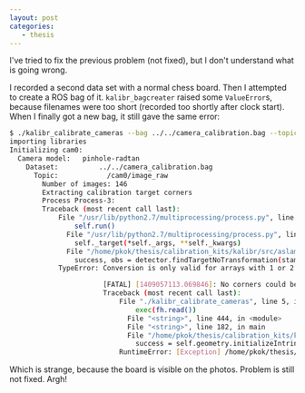 ```yaml
---
layout: post
categories:
   - thesis
---
```

I've tried to fix the previous problem (not fixed), but I don't understand what is going wrong.

I recorded a second data set with a normal chess board.  Then I attempted to create a ROS bag of it.  `kalibr_bagcreater` raised some `ValueError`s, because filenames were too short (recorded too shortly after clock start).  When I finally got a new bag, it still gave the same error:

```bash
$ ./kalibr_calibrate_cameras --bag ../../camera_calibration.bag --topics /cam0/image_raw /cam1/image_raw --models pinhole-radtan pinhole-radtan --target ../../config/calibration_target/checkerboard.yaml 
importing libraries
Initializing cam0:
  Camera model:   pinhole-radtan
    Dataset:          ../../camera_calibration.bag
      Topic:            /cam0/image_raw
        Number of images: 146
        Extracting calibration target corners
        Process Process-3:
        Traceback (most recent call last):
            File "/usr/lib/python2.7/multiprocessing/process.py", line 258, in _bootstrap
                self.run()
              File "/usr/lib/python2.7/multiprocessing/process.py", line 114, in run
                self._target(*self._args, **self._kwargs)
              File "/home/pkok/thesis/calibration_kits/kalibr/src/aslam_offline_calibration/kalibr/python/kalibr_common/TargetExtractor.py", line 22, in multicoreExtractionWrapper
                success, obs = detector.findTargetNoTransformation(stamp, np.array(image))
            TypeError: Conversion is only valid for arrays with 1 or 2 dimensions. Argument has 3 dimensions

                       [FATAL] [1409057113.069846]: No corners could be extracted for camera /cam0/image_raw! Check the calibration target configuration and dataset.
                       Traceback (most recent call last):
                           File "./kalibr_calibrate_cameras", line 5, in <module>
                               exec(fh.read())
                             File "<string>", line 444, in <module>
                             File "<string>", line 182, in main
                             File "/home/pkok/thesis/calibration_kits/kalibr/src/aslam_offline_calibration/kalibr/python/kalibr_camera_calibration/CameraCalibrator.py", line 56, in initGeometryFromObservations
                               success = self.geometry.initializeIntrinsics(observations)
                           RuntimeError: [Exception] /home/pkok/thesis/calibration_kits/kalibr/src/aslam_cv/aslam_cameras/include/aslam/cameras/implementation/PinholeProjection.hpp:713: initializeIntrinsics() assert(observations.size() != 0) failed: Need min. one observation
```

Which is strange, because the board is visible on the photos.  Problem is still not fixed.  Argh! 
